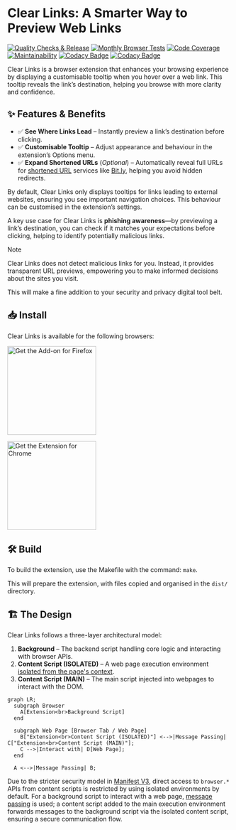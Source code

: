 # Clear Links: A Smarter Way to Preview Web Links

<!-- markdownlint-disable MD033 -->

[![Quality Checks & Release](https://github.com/ChristopherBull/Clear-Links/actions/workflows/ci.yml/badge.svg)](https://github.com/ChristopherBull/Clear-Links/actions/workflows/ci.yml)
[![Monthly Browser Tests](https://github.com/ChristopherBull/Clear-Links/actions/workflows/monthly-e2e.yml/badge.svg)](https://github.com/ChristopherBull/Clear-Links/actions/workflows/monthly-e2e.yml)
[![Code Coverage](https://qlty.sh/badges/4d65e0a3-d6af-40e0-a108-acb2085c60ce/test_coverage.svg)](https://qlty.sh/gh/ChristopherBull/projects/Clear-Links)
[![Maintainability](https://qlty.sh/badges/4d65e0a3-d6af-40e0-a108-acb2085c60ce/maintainability.svg)](https://qlty.sh/gh/ChristopherBull/projects/Clear-Links)
[![Codacy Badge](https://app.codacy.com/project/badge/Coverage/481515dfad12462cbb1e6948e1ac28b9)](https://app.codacy.com/gh/ChristopherBull/Clear-Links/dashboard?utm_source=gh&utm_medium=referral&utm_content=&utm_campaign=Badge_coverage)
[![Codacy Badge](https://app.codacy.com/project/badge/Grade/481515dfad12462cbb1e6948e1ac28b9)](https://app.codacy.com/gh/ChristopherBull/Clear-Links/dashboard?utm_source=gh&utm_medium=referral&utm_content=&utm_campaign=Badge_grade)

Clear Links is a browser extension that enhances your browsing experience by displaying a customisable tooltip when you hover over a web link. This tooltip reveals the link’s destination, helping you browse with more clarity and confidence.

## ✨ Features & Benefits

- ✅ **See Where Links Lead** – Instantly preview a link’s destination before clicking.
- ✅ **Customisable Tooltip** – Adjust appearance and behaviour in the extension’s Options menu.
- ✅ **Expand Shortened URLs** (*Optional*) – Automatically reveal full URLs for [shortened URL](https://en.wikipedia.org/wiki/URL_shortening) services like [Bit.ly](https://bitly.com/), helping you avoid hidden redirects.

By default, Clear Links only displays tooltips for links leading to external websites, ensuring you see important navigation choices. This behaviour can be customised in the extension’s settings.

A key use case for Clear Links is **phishing awareness**—by previewing a link’s destination, you can check if it matches your expectations before clicking, helping to identify potentially malicious links.

> [!NOTE]
> Clear Links does not detect malicious links for you. Instead, it provides transparent URL previews, empowering you to make informed decisions about the sites you visit.

This will make a fine addition to your security and privacy digital tool belt.

## 📥 Install

Clear Links is available for the following browsers:

[<img src="https://blog.mozilla.org/addons/files/2020/04/get-the-addon-fx-apr-2020.svg" alt="Get the Add-on for Firefox" width="200"/>](https://addons.mozilla.org/en-GB/firefox/addon/clear-web-links/)

[<img src="https://developer.chrome.com/static/docs/webstore/branding/image/HRs9MPufa1J1h5glNhut.png" alt="Get the Extension for Chrome" width="200"/>](https://chromewebstore.google.com/detail/clear-links/banknjcfbmhcbebgekpcenheaghfcood)

## 🛠️ Build

To build the extension, use the Makefile with the command: `make`.

This will prepare the extension, with files copied and organised in the `dist/` directory.

## 🏗️ The Design

Clear Links follows a three-layer architectural model:

1. **Background** – The backend script handling core logic and interacting with browser APIs.
2. **Content Script (ISOLATED)** – A web page execution environment [isolated from the page's context](https://developer.mozilla.org/en-US/docs/Mozilla/Add-ons/WebExtensions/API/scripting/ExecutionWorld).
3. **Content Script (MAIN)** – The main script injected into webpages to interact with the DOM.

```mermaid
graph LR;
  subgraph Browser
    A[Extension<br>Background Script] 
  end

  subgraph Web Page [Browser Tab / Web Page]
    B["Extension<br>Content Script (ISOLATED)"] <-->|Message Passing| C["Extension<br>Content Script (MAIN)"];
    C -->|Interact with| D[Web Page];
  end

  A <-->|Message Passing| B;
```

Due to the stricter security model in [Manifest V3](https://extensionworkshop.com/documentation/develop/manifest-v3-migration-guide/), direct access to `browser.*` APIs from content scripts is restricted by using isolated environments by default. For a background script to interact with a web page, [message passing](https://developer.chrome.com/docs/extensions/develop/concepts/messaging) is used; a content script added to the main execution environment forwards messages to the background script via the isolated content script, ensuring a secure communication flow.
